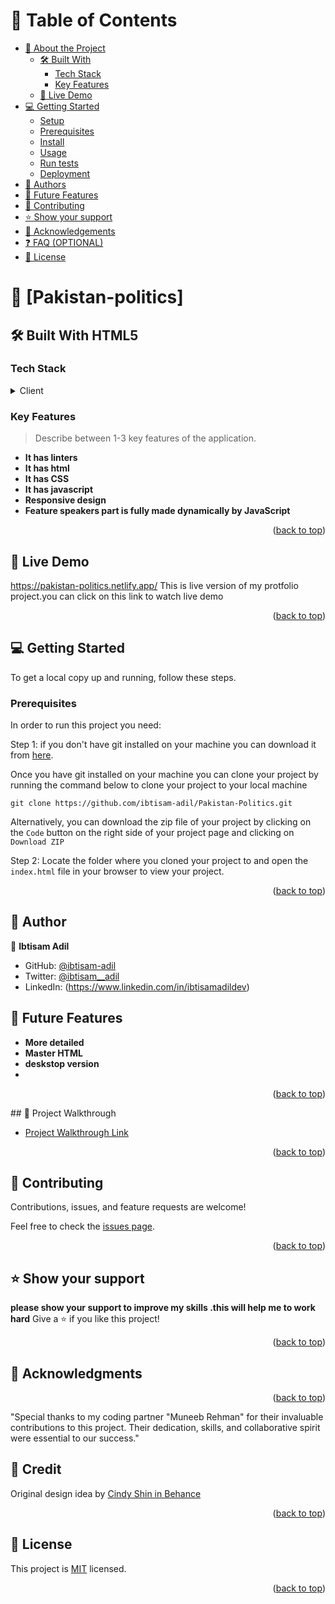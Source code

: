 <a name="readme-top"></a>

<!-- TABLE OF CONTENTS -->

# 📗 Table of Contents

- [📖 About the Project](#about-project)
  - [🛠 Built With](#built-with)
    - [Tech Stack](#tech-stack)
    - [Key Features](#key-features)
  - [🚀 Live Demo](#live-demo)
- [💻 Getting Started](#getting-started)
  - [Setup](#setup)
  - [Prerequisites](#prerequisites)
  - [Install](#install)
  - [Usage](#usage)
  - [Run tests](#run-tests)
  - [Deployment](#triangular_flag_on_post-deployment)
- [👥 Authors](#authors)
- [🔭 Future Features](#future-features)
- [🤝 Contributing](#contributing)
- [⭐️ Show your support](#support)
- [🙏 Acknowledgements](#acknowledgements)
- [❓ FAQ (OPTIONAL)](#faq)
- [📝 License](#license)

<!-- PROJECT DESCRIPTION -->

# 📖 [Pakistan-politics] <a name="capstone-project"></a>

## 🛠 Built With <a name="visual studio">HTML5</a>

### Tech Stack <a name="tech-stack"></a>

<details>
  <summary>Client</summary>
  <ul>
    <li><a href="https://reactjs.org/">React.js</a></li>
  </ul>
</details>

<!-- Features -->

### Key Features <a name="key-features"></a>

> Describe between 1-3 key features of the application.

- **It has linters**
- **It has html**
- **It has CSS**
- **It has javascript**
- **Responsive design**
- **Feature speakers part is fully made dynamically by JavaScript**

<p align="right">(<a href="#readme-top">back to top</a>)</p>

<!-- LIVE DEMO -->

## 🚀 Live Demo <a name="Pakistan-Politics"></a>
 https://pakistan-politics.netlify.app/
This is live version of my protfolio project.you can click on this link to watch live demo

<p align="right">(<a href="#readme-top">back to top</a>)</p>

<!-- GETTING STARTED -->

## 💻 Getting Started <a name="getting-started"></a>

To get a local copy up and running, follow these steps.

### Prerequisites
In order to run this project you need:

Step 1: if you don't have git installed on your machine you can download it from [here](https://git-scm.com/downloads).

Once you have git installed on your machine you can clone your project by running the command below to clone your project to your local machine


`git clone https://github.com/ibtisam-adil/Pakistan-Politics.git`

Alternatively, you can download the zip file of your project by clicking on the `Code` button on the right side of your project page and clicking on `Download ZIP`

Step 2: Locate the folder where you cloned your project to and open the `index.html` file in your browser to view your project.

<p align="right">(<a href="#readme-top">back to top</a>)</p>

<!-- AUTHORS -->

## 👥 Author <a name="authors"></a>

👤 **Ibtisam Adil**

- GitHub: [@ibtisam-adil](https://github.com/ibtisam-adil)
- Twitter: [@ibtisam__adil](https://twitter.com/Ibtisam__adil)
- LinkedIn: (https://www.linkedin.com/in/ibtisamadildev)

<!-- FUTURE FEATURES -->

## 🔭 Future Features <a name="future-features"></a>
- **More detailed**
- **Master HTML**
- **deskstop version**
-

<p align="right">(<a href="#readme-top">back to top</a>)</p>
## 📼 Project Walkthrough <a name="project-walk"></a>

- [Project Walkthrough Link](https://www.loom.com/share/3361108217a04b6f87ee5e85a4bad2ea)

<p align="right">(<a href="#readme-top">back to top</a>)</p>

<!-- CONTRIBUTING -->

## 🤝 Contributing <a name="contributing"></a>

Contributions, issues, and feature requests are welcome!

Feel free to check the [issues page](../../issues/).

<p align="right">(<a href="#readme-top">back to top</a>)</p>

<!-- SUPPORT -->

## ⭐️ Show your support <a name="support"></a>
**please show your support to improve my skills .this will help me to work hard**
Give a ⭐️ if you like this project!

<p align="right">(<a href="#readme-top">back to top</a>)</p>

<!-- ACKNOWLEDGEMENTS -->

## 🙏 Acknowledgments <a name="acknowledgements"></a>

<p align="right">(<a href="#readme-top">back to top</a>)</p>
"Special thanks to my coding partner "Muneeb Rehman" for their invaluable contributions to this project. Their dedication, skills, and collaborative spirit were essential to our success."

## 🙏 Credit <a name="credit"></a>


Original design idea by [Cindy Shin in Behance](https://www.behance.net/adagio07)

<p align="right">(<a href="#readme-top">back to top</a>)</p>


<!-- LICENSE -->

## 📝 License <a name="license"></a>

This project is [MIT](./license.md) licensed.


<p align="right">(<a href="#readme-top">back to top</a>)</p>
